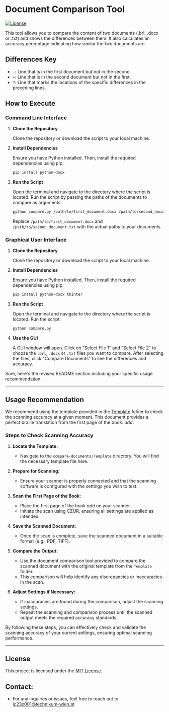 
# Document Comparison Tool

[![License](https://img.shields.io/badge/License-MIT-blue.svg)](LICENSE)

This tool allows you to compare the content of two documents (.brl, .docx or .txt) and shows the differences between them. It also calculates an accuracy percentage indicating how similar the two documents are.

## Differences Key

- `-`: Line that is in the first document but not in the second.
- `+`: Line that is in the second document but not in the first.
- `?`: Line that marks the locations of the specific differences in the preceding lines.

## How to Execute

### Command Line Interface

1. **Clone the Repository**

   Clone the repository or download the script to your local machine.

2. **Install Dependencies**

   Ensure you have Python installed. Then, install the required dependencies using pip:

   ```sh
   pip install python-docx
   ```

3. **Run the Script**

   Open the terminal and navigate to the directory where the script is located. Run the script by passing the paths of the documents to compare as arguments:

   ```sh
   python compare.py /path/to/first_document.docx /path/to/second_document.txt
   ```

   Replace `/path/to/first_document.docx` and `/path/to/second_document.txt` with the actual paths to your documents.

### Graphical User Interface

1. **Clone the Repository**

   Clone the repository or download the script to your local machine.

2. **Install Dependencies**

   Ensure you have Python installed. Then, install the required dependencies using pip:

   ```sh
   pip install python-docx tkinter
   ```

3. **Run the Script**

   Open the terminal and navigate to the directory where the script is located. Run the script:

   ```sh
   python compare.py
   ```

4. **Use the GUI**

   A GUI window will open. Click on "Select File 1" and "Select File 2" to choose the `.brl`, `.docx` or `.txt` files you want to compare. After selecting the files, click "Compare Documents" to see the differences and accuracy.

Sure, here's the revised README section including your specific usage recommendation:

---

## Usage Recommendation

We recommend using the template provided in the [Template](/compare-documents/Template) folder to check the scanning accuracy at a given moment. This document provides a perfect braille translation from the first page of the book: *add*. 

### Steps to Check Scanning Accuracy

1. **Locate the Template:**
   - Navigate to the `compare-documents/Template` directory. You will find the necessary template file here.

2. **Prepare for Scanning:**
   - Ensure your scanner is properly connected and that the scanning software is configured with the settings you wish to test.

3. **Scan the First Page of the Book:**
   - Place the first page of the book *add* on your scanner.
   - Initiate the scan using CZUR, ensuring all settings are applied as intended.

4. **Save the Scanned Document:**
   - Once the scan is complete, save the scanned document in a suitable format (e.g., PDF, TIFF).

5. **Compare the Output:**
   - Use the document comparison tool provided to compare the scanned document with the original template from the `Template` folder.
   - This comparison will help identify any discrepancies or inaccuracies in the scan.

6. **Adjust Settings if Necessary:**
   - If inaccuracies are found during the comparison, adjust the scanning settings.
   - Repeat the scanning and comparison process until the scanned output meets the required accuracy standards.

By following these steps, you can effectively check and validate the scanning accuracy of your current settings, ensuring optimal scanning performance.

---

## License

This project is licensed under the [MIT License](LICENSE).

## Contact:

- For any inquiries or issues, feel free to reach out to ic23x001@technikum-wien.at
